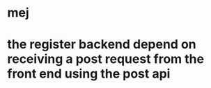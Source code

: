 # mej
# the register backend depend on receiving a post request from the front end using the post api
